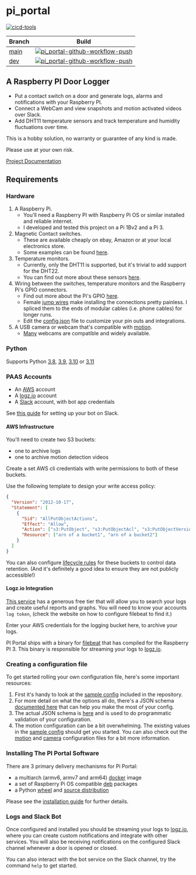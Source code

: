 # pi_portal

[![cicd-tools](https://img.shields.io/badge/ci/cd:-cicd_tools-blue)](https://github.com/cicd-tools-org/cicd-tools)

| Branch                                                                                                                                                                                                                 | Build                                                                                                                                                                                                                   |
|------------------------------------------------------------------------------------------------------------------------------------------------------------------------------------------------------------------------|-------------------------------------------------------------------------------------------------------------------------------------------------------------------------------------------------------------------------|
| [main](https://github.com/pi-portal/pi_portal/tree/main)                                                                                                                                                               | [![pi_portal-github-workflow-push](https://github.com/pi-portal/pi_portal/actions/workflows/workflow-push.yml/badge.svg?branch=main)](https://github.com/pi-portal/pi_portal/actions/workflows/workflow-push.yml)       |
| [dev](https://github.com/pi-portal/pi_portal/tree/dev)                                                                                                                                                                 | [![pi_portal-github-workflow-push](https://github.com/pi-portal/pi_portal/actions/workflows/workflow-push.yml/badge.svg?branch=production)](https://github.com/pi-portal/pi_portal/actions/workflows/workflow-push.yml) |

## A Raspberry PI Door Logger

- Put a contact switch on a door and generate logs, alarms and notifications with your Raspberry PI.  
- Connect a WebCam and view snapshots and motion activated videos over Slack.
- Add DHT11 temperature sensors and track temperature and humidity fluctuations over time.

This is a hobby solution, no warranty or guarantee of any kind is made.  

Please use at your own risk.

[Project Documentation](https://pi-portal.readthedocs.io/)

## Requirements

### Hardware

1. A Raspberry Pi.
   - You'll need a Raspberry PI with Raspberry Pi OS or similar installed and reliable internet.
   - I developed and tested this project on a Pi 1Bv2 and a Pi 3.
2. Magnetic Contact switches.
   - These are available cheaply on ebay, Amazon or at your local electronics store.
   - Some examples can be found [here](https://www.amazon.com/s?k=magnetic+door+switch).
3. Temperature monitors.
   - Currently, only the DHT11 is supported, but it's trivial to add support for the DHT22.
   - You can find out more about these sensors [here](https://learn.adafruit.com/dht).
4. Wiring between the switches, temperature monitors and the Raspberry Pi's GPIO connectors.
   - Find out more about the Pi's GPIO [here](https://projects.raspberrypi.org/en/projects/physical-computing).
   - Female [jump wires](https://en.wikipedia.org/wiki/Jump_wire) make installing the connections pretty painless. I spliced them to the ends of modular cables (i.e. phone cables) for longer runs.
   - Edit the [config.json](config.json) file to customize your pin outs and integrations.
5. A USB camera or webcam that's compatible with [motion](https://motion-project.github.io/).
   - [Many](https://www.lavrsen.dk/foswiki/bin/view/Motion/WorkingDevices) webcams are compatible and widely available.

### Python

Supports Python [3.8](https://www.python.org/downloads/release/python-380/), [3.9](https://www.python.org/downloads/release/python-390/), [3.10](https://www.python.org/downloads/release/python-3100/) or [3.11](https://www.python.org/downloads/release/python-3110/)

### PAAS Accounts

- An [AWS](https://aws.amazon.com/) account
- A [logz.io](https://logz.io/) account
- A [Slack](https://slack.com) account, with bot app credentials

See [this guide](markdown/SLACK_BOT_SETUP.md) for setting up your bot on Slack.

#### AWS Infrastructure

You'll need to create two S3 buckets:
- one to archive logs
- one to archive motion detection videos

Create a set AWS cli credentials with write permissions to both of these buckets.

Use the following template to design your write access policy:

```json
{
  "Version": "2012-10-17",
  "Statement": [
    {
      "Sid": "AllPutObjectActions",
      "Effect": "Allow",
      "Action": ["s3:PutObject", "s3:PutObjectAcl", "s3:PutObjectVersionAcl"],
      "Resource": ["arn of a bucket1", "arn of a bucket2"]
    }
  ]
}
```

You can also configure [lifecycle rules](https://docs.aws.amazon.com/AmazonS3/latest/userguide/object-lifecycle-mgmt.html) for these buckets to control data retention.  (And it's definitely a good idea to ensure they are not publicly accessible!)  

#### Logz.io Integration

[This service](https://logz.io/) has a generous free tier that will allow you to search your logs and create useful reports and graphs.
You will need to know your accounts `log token`, (check the website on how to configure filebeat to find it.)

Enter your AWS credentials for the logging bucket here, to archive your logs.

PI Portal ships with a binary for [filebeat](https://www.elastic.co/beats/filebeat) that has compiled for the Raspberry PI 3.  This binary is responsible for streaming your logs to [logz.io](https://logz.io/).  

### Creating a configuration file

To get started rolling your own configuration file, here's some important resources:

1. First it's handy to look at the [sample config](config.json) included in the repository.
2. For more detail on what the options all do, there's a JSON schema [documented here](https://pi-portal.readthedocs.io/en/stable/project/5.configuration.html) that can help you make the most of your config.
3. The actual JSON schema is [here](pi_portal/schema/config_schema.json) and is used to do programmatic validation of your configuration.
4. The motion configuration can be a bit overwhelming.  The existing values in the [sample config](config.json) should get you started.  You can also check out the [motion](pi_portal/installation/templates/motion/motion.conf) and [camera](pi_portal/installation/templates/motion/camera.conf) configuration files for a bit more information.

### Installing The PI Portal Software

There are 3 primary delivery mechanisms for Pi Portal:
- a multiarch (armv6, armv7 and arm64) [docker](https://www.docker.com/) image
- a set of Raspberry Pi OS compatible [deb](https://en.wikipedia.org/wiki/Deb_(file_format)) packages
- a Python [wheel](https://packaging.python.org/en/latest/specifications/binary-distribution-format/) and [source distribution](https://packaging.python.org/en/latest/specifications/source-distribution-format/)

Please see the [installation guide](markdown/INSTALLATION.md) for further details.

### Logs and Slack Bot

Once configured and installed you should be streaming your logs to [logz.io](https://logz.io/), where you can create custom notifications and integrate with other services.
You will also be receiving notifications on the configured Slack channel whenever a door is opened or closed.

You can also interact with the bot service on the Slack channel, try the command `help` to get started.
